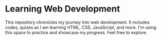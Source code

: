 # Learning Web Development
This repository chronicles my journey into web development. It includes codes, quizes as I am learning HTML, CSS, JavaScript, and more. I'm using this space to practice and showcase my progress. Feel free to explore.
